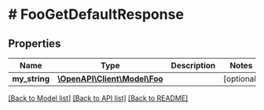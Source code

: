 # # FooGetDefaultResponse

## Properties

Name | Type | Description | Notes
------------ | ------------- | ------------- | -------------
**my_string** | [**\OpenAPI\Client\Model\Foo**](Foo.md) |  | [optional]

[[Back to Model list]](../../README.md#models) [[Back to API list]](../../README.md#endpoints) [[Back to README]](../../README.md)
